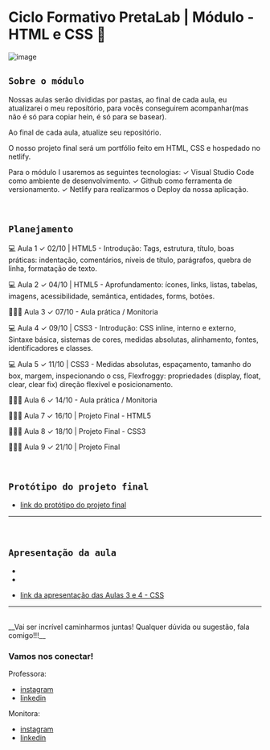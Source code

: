# Ciclo Formativo PretaLab | Módulo - HTML e CSS 🚀 

![image](https://media.giphy.com/media/968taxwNaAXqZASdcn/giphy.gif)

## `Sobre o módulo` 
Nossas aulas serão divididas por pastas, ao final de cada aula, eu atualizarei o meu reposítório, para vocês conseguirem acompanhar(mas não é só para copiar hein, é só para se basear).

Ao final de cada aula, atualize seu repositório.

O nosso projeto final será um portfólio feito em HTML, CSS e hospedado no netlify.

Para o módulo I usaremos as seguintes tecnologias:
✓		Visual Studio Code como ambiente de desenvolvimento.
✓		Github como ferramenta de versionamento.
✓		Netlify para realizarmos o Deploy da nossa aplicação.

<br>

## `Planejamento`

💻 Aula 1 ✓ 02/10 | HTML5 -	Introdução: Tags, estrutura, título, boas práticas: indentação, comentários, níveis de título, parágrafos, quebra de linha, formatação de texto.

💻 Aula 2 ✓ 04/10 | HTML5 -	Aprofundamento: ícones, links, listas, tabelas, imagens, acessibilidade, semântica, entidades, forms, botões.

👩🏾‍💻 Aula 3 ✓ 07/10 -	Aula prática / Monitoria

💻 Aula 4 ✓ 09/10 | CSS3 - Introdução: CSS inline, interno e externo, Sintaxe básica, sistemas de cores, medidas absolutas, alinhamento, fontes, identificadores e classes.

💻 Aula 5 ✓ 11/10 | CSS3 - Medidas absolutas, espaçamento, tamanho do box, margem, inspecionando o css, Flexfroggy: propriedades (display, float, clear, clear fix) direção flexível e posicionamento.

👩🏾‍💻 Aula 6 ✓ 14/10 -	Aula prática / Monitoria

👩🏾‍💻 Aula 7 ✓ 16/10 |	Projeto Final - HTML5 

👩🏾‍💻 Aula 8 ✓ 18/10 | Projeto Final - CSS3

👩🏾‍💻 Aula 9 ✓ 21/10 | Projeto Final

<br>

## `Protótipo do projeto final`

- [link do protótipo do projeto final](https://www.figma.com/file/dykEV9jRKyK7K83CQ74zfP/Portfolio-Ciclo-Formativo-II---M%C3%B3dulo-I?node-id=0%3A1)

---

<br>

## `Apresentação da aula`

- [link da apresentação da Aula 1 - HTML]: (https://docs.google.com/presentation/d/1aJUtV5kX4Z9uSs2sJaaSr6SWktXCqK8zVfU3UZueul4/edit#slide=id.p)
- [link da apresentação da Aula 2 - HTML]: (https://docs.google.com/presentation/d/1UKHCj3EWIMxfIcmwQcEscuRrjMuxl2NrBF_iWHsaA8w/edit#slide=id.g1e816fbf738_0_160)


- [link da apresentação das Aulas 3 e 4 - CSS](https://docs.google.com/presentation/d/15q5awnP1kDTbBS_Cf6mh0iwP0porDgvORcJ03nBMp6o/edit#slide=id.g28901bd5c3d_0_304)

--- 
<br>
__Vai ser incrível caminharmos juntas! Qualquer dúvida ou sugestão, fala comigo!!!__
<br>

### Vamos nos conectar!

Professora:

- [instagram](https://www.instagram.com/amanda.gregorio5)
- [linkedin](https://www.linkedin.com/in/amanda-gregorio4/)

Monitora:

- [instagram](https://www.instagram.com/xlsilvaaa/)
- [linkedin](https://www.linkedin.com/in/xlsilvaaa)

